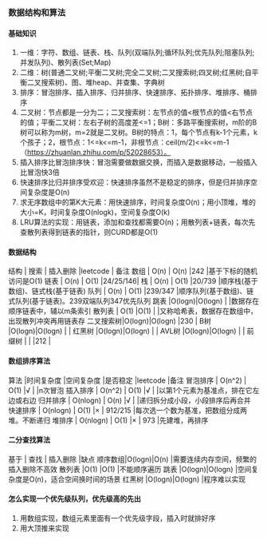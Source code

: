 ### 数据结构和算法

#### 基础知识
1. 一维：字符、数组、链表、栈、队列(双端队列;循环队列;优先队列;阻塞队列;并发队列)、散列表(Set;Map)
1. 二维：树(普通二叉树;平衡二叉树;完全二叉树;二叉搜索树;四叉树;红黑树;自平衡二叉搜索树)、图、堆heap、并查集、字典树
1. 排序：冒泡排序、插入排序、归并排序、快速排序、拓扑排序、堆排序、桶排序
1. 二叉树：节点都是一分为二；二叉搜索树：左节点的值<根节点的值<右节点的值；平衡二叉树：左右子树的高度差<=1；B树：多路平衡搜索树，m阶的B树可以称为m树，m=2就是二叉树。B树的特点：1，每个节点有k-1个元素，k个孩子；2，根节点：1<=k<=m-1，非根节点：ceil(m/2)<=k<=m-1（https://zhuanlan.zhihu.com/p/52028653）。
1. 插入排序比冒泡排序快：冒泡需要做数据交换，而插入是数据移动，一般插入比冒泡快3倍
1. 快速排序比归并排序受欢迎：快速排序虽然不是稳定的排序，但是归并排序空间复杂度是O(n)
1. 求无序数组中的第K大元素：用快速排序，时间复杂度O(n)；用小顶堆，堆的大小=K，时间复杂度O(nlogk)，空间复杂度O(k)
1. LRU算法的实现：用链表，添加和查找都需要O(n)；用散列表+链表，每次先查散列表得到链表的指针，则CURD都是O(1)

#### 数据结构

结构      | 搜索  | 插入删除 |leetcode | 备注
数组      | O(n)  | O(n)     |242      |基于下标的随机访问是O(1)
链表      | O(n)  | O(1)     |24/25/146|
栈        | O(n)  | O(1)     |20/739   |顺序栈(基于数组)、链式栈(基于链表)
队列      | O(n)  | O(1)     |239/347  |顺序队列(基于数组)、链式队列(基于链表)。239双端队列347优先队列
跳表      |O(logn)|O(logn)   |         |数据存在顺序链表中，辅以m条索引
散列表    | O(1)  |O(1)      |         |又称哈希表，数据存在数组中，出现散列冲突再用链表存
二叉搜索树|O(logn)|O(logn)   |230      |
B树       |O(logn)|O(logn)   |      |
红黑树    |O(logn)|O(logn)   |      |
AVL树     |O(logn)|O(logn)   |      |
前缀树    |       |          |212   |

#### 数组排序算法

算法     |时间复杂度 |空间复杂度 |是否稳定 |leetcode |备注
冒泡排序 | O(n^2)    | O(1)      |√        |         |n次冒泡
插入排序 | O(n^2)    | O(1)      |√        |         |以第1个元素为基准点，排在它左边或右边
归并排序 | O(nlogn)  | O(n)      |√        |         |递归拆分成小段，小段排序后再合并
快速排序 | O(nlogn)  | O(1)      |×        | 912/215 |每次选一个数为基准，把数组分成两堆。不断递归
堆排序   | O(nlogn)  | O(1)      |×        | 973     |先建堆，再排序

#### 二分查找算法

基于    | 查找  | 插入删除 |缺点
顺序数组|O(logn)|O(n)      |需要连续内存空间，频繁的插入删除不高效
散列表  |O(1)   |O(1)      |不能顺序遍历
跳表    |O(logn)|O(logn)   |空间复杂度是O(n)，适合空间换时间的场景
红黑树  |O(logn)|O(logn)   |程序难以实现

#### 怎么实现一个优先级队列，优先级高的先出
1. 用数组实现，数组元素里面有一个优先级字段，插入时就排好序
1. 用大顶推来实现